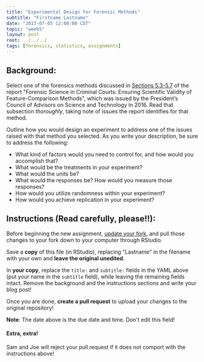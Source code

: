 ```yaml
---
title: "Experimental Design for Forensic Methods"
subtitle: "Firstname Lastname"
date: "2017-07-05 12:00:00 CDT"
topic: "week5"
layout: post
root: ../../../
tags: [forensics, statistics, assignments]
---
```

 
## Background:

Select one of the forensics methods discussed in [Sections 5.3-5.7](https://obamawhitehouse.archives.gov/sites/default/files/microsites/ostp/PCAST/pcast_forensic_science_report_final.pdf#%5B%7B%22num%22%3A213%2C%22gen%22%3A0%7D%2C%7B%22name%22%3A%22XYZ%22%7D%2C52%2C680%2C0%5D) of the report "Forensic Science in Criminal Courts: Ensuring Scientific Validity of Feature-Comparison Methods", which was issued by the President’s Council of Advisors on Science and Technology in 2016. Read that subsection *thoroughly*, taking note of issues the report identifies for that method.

Outline how you would design an experiment to address one of the issues raised with that method you selected. As you write your description, be sure to address the following:

- What kind of factors would you need to control for, and how would you accomplish that?
- What would be the treatments in your experiment?
- What would the units be?
- What would the responses be? How would you measure those responses?
- How would you utilize randomness within your experiment?
- How would you achieve replication in your experiment?

 
## Instructions (Read carefully, please!!):

Before beginning the new assignment, [update your fork](https://github.com/CSAFE-ISU/REU-blog/blob/master/update_instructions/Update_instructions.md), and pull those changes to your fork down to your computer through RStudio. 

Save a **copy** of this file (in RStudio), replacing "Lastname" in the filename with your own and **leave the original unedited**.

In **your copy**, replace the `title:` and `subtitle:` fields in the YAML above (put your name in the `subtitle` field), while leaving the remaining fields intact. Remove the background and the instructions sections and write your blog post! 

Once you are done, **create a pull request** to upload your changes to the original repository!

**Note**: The date above is the due date and time. Don't edit this field! 

#### Extra, extra!  

Sam and Joe will reject your pull request if it does not comport with the instructions above! 

